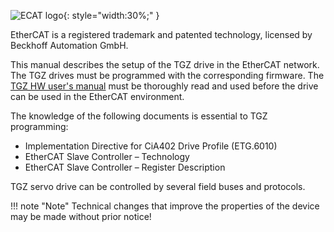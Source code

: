![ECAT logo](../../../../source/img/ECATlogo1.png){: style="width:30%;" }

EtherCAT is a registered trademark and patented technology, licensed by Beckhoff Automation GmbH.   

This manual describes the setup of the TGZ drive in the EtherCAT network. The TGZ drives must be programmed with the corresponding firmware.
The [TGZ HW user's manual](../../../../CZ/TGZ/TGZ-D-48-13_26/md/mark.md) must be thoroughly read and used before the drive can be used in the EtherCAT environment.

The knowledge of the following documents is essential to TGZ programming:

- Implementation Directive for CiA402 Drive Profile (ETG.6010)
- EtherCAT Slave Controller – Technology
- EtherCAT Slave Controller – Register Description

TGZ servo drive can be controlled by several field buses and protocols.

!!! note "Note"
	Technical changes that improve the properties of the device may be made without prior notice!